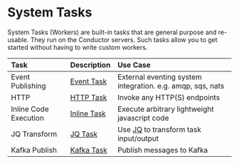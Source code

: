 # System Tasks

System Tasks (Workers) are built-in tasks that are general purpose and re-usable. They run on the Conductor servers.
Such tasks allow you to get started without having to write custom workers.

| Task                  | Description                          | Use Case                                                                |
| :-------------------- | :----------------------------------- | :---------------------------------------------------------------------- |
| Event Publishing      | [Event Task](event-task.md)          | External eventing system integration. e.g. amqp, sqs, nats              |
| HTTP                  | [HTTP Task](http-task.md)            | Invoke any HTTP(S) endpoints                                            |
| Inline Code Execution | [Inline Task](inline-task.md)        | Execute arbitrary lightweight javascript code                           |
| JQ Transform          | [JQ Task](json-jq-transform-task.md) | Use [JQ](https://github.com/stedolan/jq) to transform task input/output |
| Kafka Publish         | [Kafka Task](kafka-publish-task.md)  | Publish messages to Kafka                                               |
